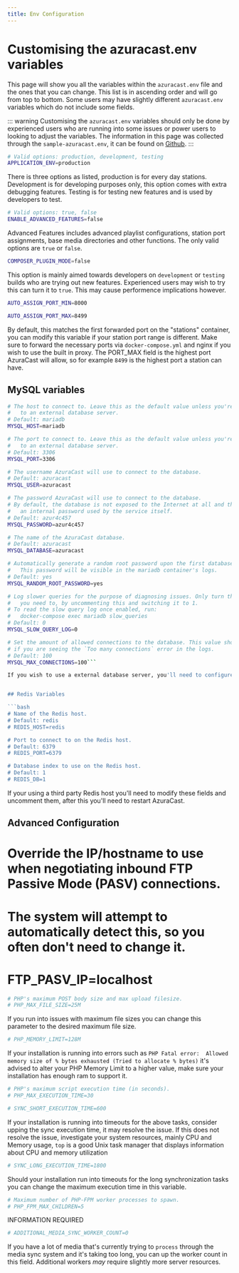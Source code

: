 ```yaml
---
title: Env Configuration
---
```


# Customising the azuracast.env variables
This page will show you all the variables within the `azuracast.env` file and the ones that you can change. This list is in ascending order and will go from top to bottom. Some users may have slightly different `azuracast.env` variables which do not include some fields. 

::: warning
Customising the `azuracast.env` variables should only be done by experienced users who are running into some issues or power users to looking to adjust the variables. The information in this page was collected through the `sample-azuracast.env`, it can be found on [Github](https://github.com/AzuraCast/AzuraCast/blob/master/azuracast.sample.env).
:::

```bash
# Valid options: production, development, testing
APPLICATION_ENV=production
```
There is three options as listed, production is for every day stations. Development is for developing purposes only, this option comes with extra debugging features. Testing is for testing new features and is used by developers to test. 

```bash
# Valid options: true, false
ENABLE_ADVANCED_FEATURES=false
```
Advanced Features includes advanced playlist configurations, station port assignments, base media directories and other functions. The only valid options are `true` or `false`.

```bash
COMPOSER_PLUGIN_MODE=false
```
This option is mainly aimed towards developers on `development` or `testing` builds who are trying out new features. Experienced users may wish to try this can turn it to `true`. This may cause performence implications however. 

```bash
AUTO_ASSIGN_PORT_MIN=8000

AUTO_ASSIGN_PORT_MAX=8499
```
By default, this matches the first forwarded port on the "stations" container, you can modify this variable if your station port range is different. Make sure to forward the necessary ports via `docker-compose.yml` and nginx if you wish to use the built in proxy. The PORT_MAX field is the highest port AzuraCast will allow, so for example `8499` is the highest port a station can have. 

## MySQL variables

```bash
# The host to connect to. Leave this as the default value unless you're connecting
#   to an external database server.
# Default: mariadb
MYSQL_HOST=mariadb

# The port to connect to. Leave this as the default value unless you're connecting
#   to an external database server.
# Default: 3306
MYSQL_PORT=3306

# The username AzuraCast will use to connect to the database.
# Default: azuracast
MYSQL_USER=azuracast

# The password AzuraCast will use to connect to the database.
# By default, the database is not exposed to the Internet at all and this is only
#   an internal password used by the service itself.
# Default: azur4c457
MYSQL_PASSWORD=azur4c457

# The name of the AzuraCast database.
# Default: azuracast
MYSQL_DATABASE=azuracast

# Automatically generate a random root password upon the first database spin-up.
#   This password will be visible in the mariadb container's logs.
# Default: yes
MYSQL_RANDOM_ROOT_PASSWORD=yes

# Log slower queries for the purpose of diagnosing issues. Only turn this on when
#   you need to, by uncommenting this and switching it to 1.
# To read the slow query log once enabled, run:
#   docker-compose exec mariadb slow_queries
# Default: 0
MYSQL_SLOW_QUERY_LOG=0

# Set the amount of allowed connections to the database. This value should be increased
# if you are seeing the `Too many connections` error in the logs.
# Default: 100
MYSQL_MAX_CONNECTIONS=100```

If you wish to use a external database server, you'll need to configure this area and restart AzuraCast.


## Redis Variables

```bash
# Name of the Redis host.
# Default: redis
# REDIS_HOST=redis

# Port to connect to on the Redis host.
# Default: 6379
# REDIS_PORT=6379

# Database index to use on the Redis host.
# Default: 1
# REDIS_DB=1
```

If your using a third party Redis host you'll need to modify these fields and uncomment them, after this you'll need to restart AzuraCast. 


## Advanced Configuration

# Override the IP/hostname to use when negotiating inbound FTP Passive Mode (PASV) connections.
# The system will attempt to automatically detect this, so you often don't need to change it.
# FTP_PASV_IP=localhost

```bash
# PHP's maximum POST body size and max upload filesize.
# PHP_MAX_FILE_SIZE=25M
```
If you run into issues with maximum file sizes you can change this parameter to the desired maximum file size.
```bash
# PHP_MEMORY_LIMIT=128M
```
If your installation is running into errors such as `PHP Fatal error:  Allowed memory size of % bytes exhausted (Tried to allocate % bytes)` it's advised to alter your PHP Memory Limit to a higher value, make sure your installation has enough ram to support it. 

```bash 
# PHP's maximum script execution time (in seconds).
# PHP_MAX_EXECUTION_TIME=30
```

```bash 
# SYNC_SHORT_EXECUTION_TIME=600
```
If your installation is running into timeouts for the above tasks, consider upping the sync execution time, it may resolve the issue. If this does not resolve the issue, investigate your system resources, mainly CPU and Memory usage, `top` is a good Unix task manager that displays information about CPU and memory utilization 

```bash
# SYNC_LONG_EXECUTION_TIME=1800
```
Should your installation run into timeouts for the long synchronization tasks you can change the maximum execution time in this variable. 
```bash
# Maximum number of PHP-FPM worker processes to spawn.
# PHP_FPM_MAX_CHILDREN=5
```
INFORMATION REQUIRED

```bash # Default: 0
# ADDITIONAL_MEDIA_SYNC_WORKER_COUNT=0
```
If you have a lot of media that's currently trying to `process` through the media sync system and it's taking too long, you can up the worker count in this field. Additional workers *may* require slightly more server resources. 


